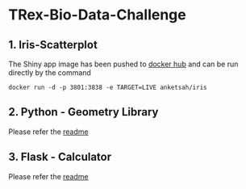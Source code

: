 # TRex-Bio-Data-Challenge

## 1. Iris-Scatterplot 

The Shiny app image has been pushed to [docker hub](https://hub.docker.com/repository/docker/anketsah/iris) and can be run directly by the command
```
docker run -d -p 3801:3838 -e TARGET=LIVE anketsah/iris
```

## 2. Python - Geometry Library

Please refer the [readme](Python%20-%20Geometry-Library/geolib/Readme.md)

## 3. Flask - Calculator

Please refer the [readme](Flask-Calculator/Readme.md)
